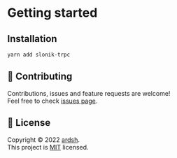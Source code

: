 # Getting started

## Installation

```bash
yarn add slonik-trpc
```

## 🤝 Contributing

Contributions, issues and feature requests are welcome!<br />Feel free to check [issues page](issues).

## 📝 License

Copyright © 2022 [ardsh](https://github.com/ardsh).<br />
This project is [MIT](LICENSE) licensed.
